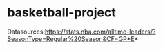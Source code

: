 # basketball-project




Datasources:https://stats.nba.com/alltime-leaders/?SeasonType=Regular%20Season&CF=GP*E*
